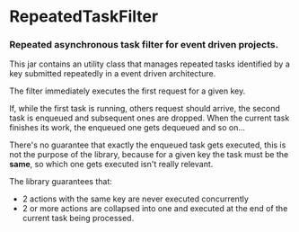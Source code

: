 RepeatedTaskFilter
==================

### Repeated asynchronous task filter for event driven projects.

This jar contains an utility class that manages repeated tasks identified
by a key submitted repeatedly in a event driven architecture.

The filter immediately executes the first request for a given key.

If, while the first task is running, others request should arrive,
the second task is enqueued and subsequent ones are dropped. 
When the current task finishes its work, the enqueued one gets dequeued
and so on...

There's no guarantee that exactly the enqueued task gets executed,
this is not the purpose of the library, because for a given key
the task must be the __same__, so which one gets executed isn't 
really relevant.

The library guarantees that:

* 2 actions with the same key are never executed concurrently
* 2 or more actions are collapsed into one and executed at the
  end of the current task being processed.
